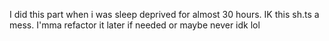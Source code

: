 I did this part when i was sleep deprived for almost 30 hours. IK this sh.ts a mess. I'mma refactor it later if needed or maybe never idk lol
